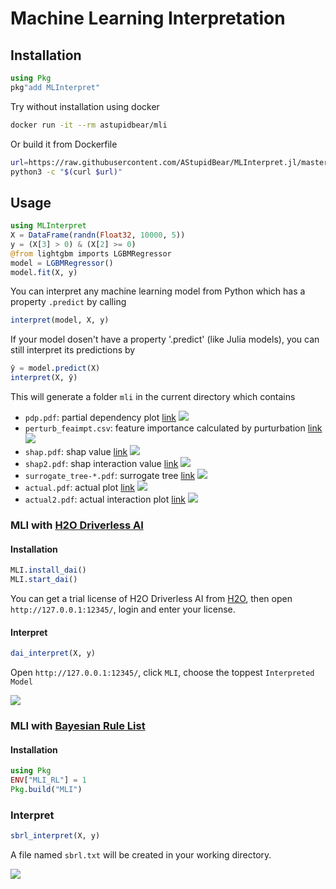 # Machine Learning Interpretation

## Installation

```julia
using Pkg
pkg"add MLInterpret"
```

Try without installation using docker

```bash
docker run -it --rm astupidbear/mli
```

Or build it from Dockerfile

```bash
url=https://raw.githubusercontent.com/AStupidBear/MLInterpret.jl/master/Dockerfile.py
python3 -c "$(curl $url)"
```

## Usage

```julia
using MLInterpret
X = DataFrame(randn(Float32, 10000, 5))
y = (X[3] > 0) & (X[2] >= 0)
@from lightgbm imports LGBMRegressor
model = LGBMRegressor()
model.fit(X, y)
```

You can interpret any machine learning model from Python which has a property `.predict` by calling

```julia
interpret(model, X, y)
```

If your model dosen't have a property '.predict' (like Julia models), you can still interpret its predictions by

```julia
ŷ = model.predict(X)
interpret(X, ŷ)
```

This will generate a folder `mli` in the current directory which contains

- `pdp.pdf`: partial dependency plot [link](https://oracle.github.io/Skater/reference/interpretation.html#partial-dependence) ![](screenshots/pdp.png)
- `perturb_feaimpt.csv`: feature importance calculated by purturbation [link](https://oracle.github.io/Skater/reference/interpretation.html#feature-importance) ![](screenshots/perturb_featimpt.png)
- `shap.pdf`: shap value [link](https://github.com/slundberg/shap) ![](screenshots/shap.png)
- `shap2.pdf`: shap interaction value [link](https://github.com/slundberg/shap) ![](screenshots/shap2.png)
- `surrogate_tree-*.pdf`: surrogate tree [link](https://oracle.github.io/Skater/reference/interpretation.html#skater.core.global_interpretation.tree_surrogate.TreeSurrogate) 
![](screenshots/surrogate_tree.png)
- `actual.pdf`: actual plot [link](https://pdpbox.readthedocs.io/en/latest/actual_plot.html) ![](screenshots/actual.png)
- `actual2.pdf`: actual interaction plot [link](https://pdpbox.readthedocs.io/en/latest/actual_plot_interact.html) ![](screenshots/actual2.png)

### MLI with [H2O Driverless AI](https://www.h2o.ai/products/h2o-driverless-ai/)

#### Installation

```julia
MLI.install_dai()
MLI.start_dai()
```

You can get a trial license of H2O Driverless AI from [H2O](https://www.h2o.ai/try-driverless-ai/), then open `http://127.0.0.1:12345/`, login and enter your license.

#### Interpret

```julia
dai_interpret(X, y)
```

Open `http://127.0.0.1:12345/`, click `MLI`, choose the toppest `Interpreted Model`

![](screenshots/dai.png)

### MLI with [Bayesian Rule List](https://oracle.github.io/Skater/reference/interpretation.html#skater.core.global_interpretation.interpretable_models.bigdatabrlc.BigDataBRLC)

#### Installation

```julia
using Pkg
ENV["MLI_RL"] = 1
Pkg.build("MLI")
```

### Interpret

```julia
sbrl_interpret(X, y)
```

A file named `sbrl.txt` will be created in your working directory.

![](screenshots/sbrl.png)